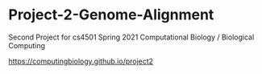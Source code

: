 # Project-2-Genome-Alignment
Second Project for cs4501 Spring 2021 Computational Biology / Biological Computing

https://computingbiology.github.io/project2
